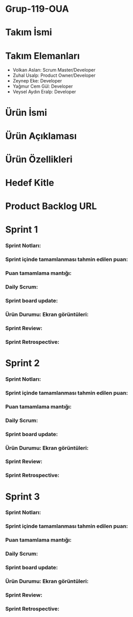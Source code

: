 # Grup-119-OUA
# Takım İsmi <br/>

# Takım Elemanları
+ Volkan Aslan: Scrum Master/Developer
+ Zuhal Usalp: Product Owner/Developer
+ Zeynep Eke: Developer
+ Yağmur Cem Gül: Developer
+ Veysel Aydın Eralp: Developer

# Ürün İsmi <br/>

# Ürün Açıklaması 

# Ürün Özellikleri

# Hedef Kitle

# Product Backlog URL

# Sprint 1
### Sprint Notları:
### Sprint içinde tamamlanması tahmin edilen puan: 
### Puan tamamlama mantığı:
### Daily Scrum: 
### Sprint board update: 
### Ürün Durumu: Ekran görüntüleri:
### Sprint Review:
### Sprint Retrospective:

# Sprint 2
### Sprint Notları:
### Sprint içinde tamamlanması tahmin edilen puan: 
### Puan tamamlama mantığı:
### Daily Scrum: 
### Sprint board update: 
### Ürün Durumu: Ekran görüntüleri:
### Sprint Review:
### Sprint Retrospective:

# Sprint 3
### Sprint Notları:
### Sprint içinde tamamlanması tahmin edilen puan: 
### Puan tamamlama mantığı:
### Daily Scrum: 
### Sprint board update: 
### Ürün Durumu: Ekran görüntüleri:
### Sprint Review:
### Sprint Retrospective:
